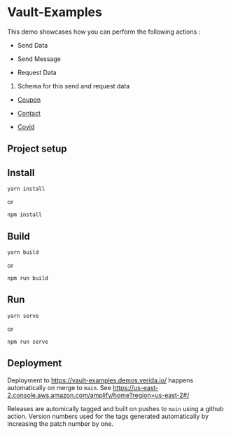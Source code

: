 # Vault-Examples

This demo showcases how you can perform the following actions :

- Send Data

- Send Message

- Request Data


1. Schema for this send and request data

- [Coupon](https://common.schemas.verida.io/health/pathology/tests/covid19/pcr/v0.1.0/schema.json)

- [Contact](https://common.schemas.verida.io/social/contact/v0.1.0/schema.json)

- [Covid](https://common.schemas.verida.io/shopping/coupon/v0.1.0/schema.json)

## Project setup

## Install

```
yarn install
```

or

```
npm install
```

## Build

```
yarn build
```

or

```
npm run build
```

## Run

```
yarn serve
```

or

```
npm run serve
```

## Deployment

Deployment to https://vault-examples.demos.verida.io/ happens automatically on merge to `main`. See https://us-east-2.console.aws.amazon.com/amplify/home?region=us-east-2#/

Releases are automically tagged and built on pushes to `main` using a github action. Version numbers used for the tags generated automatically by increasing the patch number by one.
